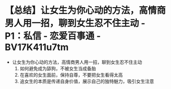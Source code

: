 # 【总结】让女生为你心动的方法，高情商男人用一招，聊到女生忍不住主动 - P1：私信 - 恋爱百事通 - BV17K411u7tm

-   让女生为你心动的方法，高情商男人用一招，聊到女生忍不住主动
    1.  如何避免成为舔狗，不被女生当成备胎
    2.  在喜欢的女生面前，保持自尊，不要把女生看得太高
    3.  追女生的本质是传递自身价值，展示自己的独特魅力，吸引女生注意